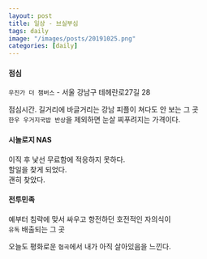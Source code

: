 ```yaml
---
layout: post
title: 일상 - 브실부심
tags: daily
image: "/images/posts/20191025.png"
categories: [daily]
---
```


#### 점심

`우진가 더 챔버스` - 서울 강남구 테헤란로27길 28  

점심시간. 길거리에 바글거리는 강남 피플이 쳐다도 안 보는 그 곳  
`한우 우거지국밥 반상`을 제외하면 눈살 찌푸려지는 가격이다.

#### 시놀로지 NAS

이직 후 낯선 무료함에 적응하지 못하다.  
할일을 찾게 되었다.  
괜히 찾았다.

#### 전투민족

예부터 침략에 맞서 싸우고 항전하던 호전적인 자의식이  
`유독` 배출되는 그 곳  
  
오늘도 평화로운 `협곡`에서 내가 아직 살아있음을 느낀다.